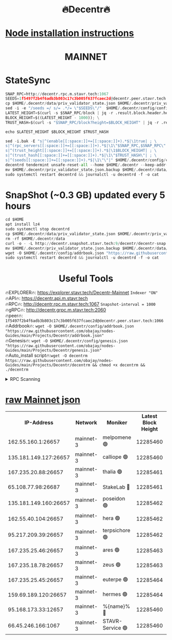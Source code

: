 <h1 align="center"> 🔥Decentr🔥</h1>

[Node installation instructions](https://github.com/obajay/nodes-Guides/tree/main/Projects/Decentr)
=
<h1 align="center"> MAINNET</h1>

# StateSync
```python
SNAP_RPC=http://decentr.rpc.m.stavr.tech:1067
SEEDS=1f5497f2b4f6adb3b803c17c3b005f637fcaec2d@decentr.peer.stavr.tech:1066
cp $HOME/.decentr/data/priv_validator_state.json $HOME/.decentr/priv_validator_state.json.backup
sed -i -e "/seeds =/ s/= .*/= \"$SEEDS\"/"  $HOME/.decentr/config/config.toml
LATEST_HEIGHT=$(curl -s $SNAP_RPC/block | jq -r .result.block.header.height); \
BLOCK_HEIGHT=$((LATEST_HEIGHT - 1000)); \
TRUST_HASH=$(curl -s "$SNAP_RPC/block?height=$BLOCK_HEIGHT" | jq -r .result.block_id.hash)

echo $LATEST_HEIGHT $BLOCK_HEIGHT $TRUST_HASH

sed -i.bak -E "s|^(enable[[:space:]]+=[[:space:]]+).*$|\1true| ; \
s|^(rpc_servers[[:space:]]+=[[:space:]]+).*$|\1\"$SNAP_RPC,$SNAP_RPC\"| ; \
s|^(trust_height[[:space:]]+=[[:space:]]+).*$|\1$BLOCK_HEIGHT| ; \
s|^(trust_hash[[:space:]]+=[[:space:]]+).*$|\1\"$TRUST_HASH\"| ; \
s|^(seeds[[:space:]]+=[[:space:]]+).*$|\1\"\"|" $HOME/.decentr/config/config.toml
decentrd tendermint unsafe-reset-all --home $HOME/.decentr --keep-addr-book
mv $HOME/.decentr/priv_validator_state.json.backup $HOME/.decentr/data/priv_validator_state.json
sudo systemctl restart decentrd && journalctl -u decentrd -f -o cat
```
# SnapShot (~0.3 GB) updated every 5 hours
```python
cd $HOME
apt install lz4
sudo systemctl stop decentrd
cp $HOME/.decentr/data/priv_validator_state.json $HOME/.decentr/priv_validator_state.json.backup
rm -rf $HOME/.decentr/data
curl -o - -L http://decentr.snapshot.stavr.tech:9/decentr/decentr-snap.tar.lz4 | lz4 -c -d - | tar -x -C $HOME/.decentr --strip-components 2
mv $HOME/.decentr/priv_validator_state.json.backup $HOME/.decentr/data/priv_validator_state.json
wget -O $HOME/.decentr/config/addrbook.json "https://raw.githubusercontent.com/obajay/nodes-Guides/main/Projects/Decentr/addrbook.json"
sudo systemctl restart decentrd && journalctl -u decentrd -f -o cat
```

 <h1 align="center"> Useful Tools</h1>

🔥EXPLORER🔥:     https://explorer.stavr.tech/Decentr-Mainnet        `Indexer "ON"` \
🔥API🔥:          https://decentr.api.m.stavr.tech \
🔥RPC🔥:          http://decentr.rpc.m.stavr.tech:1067              `Snapshot-interval = 1000` \
🔥gRPC🔥:         http://decentr.grpc.m.stavr.tech:2060 \
🔥peer🔥:         `1f5497f2b4f6adb3b803c17c3b005f637fcaec2d@decentr.peer.stavr.tech:1066` \
🔥Addrbook🔥:  `wget -O $HOME/.decentr/config/addrbook.json "https://raw.githubusercontent.com/obajay/nodes-Guides/main/Projects/Decentr/addrbook.json"` \
🔥Genesis🔥:  `wget -O $HOME/.decentr/config/genesis.json "https://raw.githubusercontent.com/obajay/nodes-Guides/main/Projects/Decentr/genesis.json"` \
🔥Auto_install script🔥:`wget -O decentrm https://raw.githubusercontent.com/obajay/nodes-Guides/main/Projects/Decentr/decentrm && chmod +x decentrm && ./decentrm`

<details>
<summary>RPC Scanning</summary>

<h2 align="center"> We scan nodes in real time every 4 hours. And we provide the final result of RPC endpoints.
We cannot influence the operation of these nodes in any way. </h2>


```python
If Voting Power is higher than 0 --> then the Node is a validator of the network and may be subject to attack and be a potential threat to the chain.
```
```python
We marked such validators with a red symbol
```

</details>

[raw Mainnet json](https://rpc-check.decentrm.stavr.tech/decentrm/rpc-decentrm-result.json)
=



<table><tr><th>IP-Address</th><th>Network</th><th>Moniker</th><th>Latest Block Height</th><th>Earliest Block Height</th><th>Catching Up</th><th>Tx Index</th><th>Voting Power</th><th>Scan Time</th></tr><tr><td>162.55.160.1:26657</td><td>mainnet-3</td><td>melpomene 🟢</td><td>12285460</td><td>1688950</td><td>False</td><td>on</td><td>0</td><td>2024-01-05T05:35:49.975593465UTC</td></tr><tr><td>135.181.149.127:26657</td><td>mainnet-3</td><td>calliope 🟢</td><td>12285460</td><td>1688950</td><td>False</td><td>on</td><td>0</td><td>2024-01-05T05:35:52.452770358UTC</td></tr><tr><td>167.235.20.88:26657</td><td>mainnet-3</td><td>thalia 🟢</td><td>12285461</td><td>1688950</td><td>False</td><td>on</td><td>0</td><td>2024-01-05T05:35:57.924912984UTC</td></tr><tr><td>65.108.77.98:26687</td><td>mainnet-3</td><td>StakeLab 🔴</td><td>12285461</td><td>1688950</td><td>False</td><td>on</td><td>5558799</td><td>2024-01-05T05:35:58.291764905UTC</td></tr><tr><td>135.181.149.160:26657</td><td>mainnet-3</td><td>poseidon 🟢</td><td>12285462</td><td>1688950</td><td>False</td><td>on</td><td>0</td><td>2024-01-05T05:36:01.075752969UTC</td></tr><tr><td>162.55.40.104:26657</td><td>mainnet-3</td><td>hera 🟢</td><td>12285462</td><td>1688950</td><td>False</td><td>on</td><td>0</td><td>2024-01-05T05:36:03.391109795UTC</td></tr><tr><td>95.217.209.39:26657</td><td>mainnet-3</td><td>terpsichore 🟢</td><td>12285462</td><td>1688950</td><td>False</td><td>on</td><td>0</td><td>2024-01-05T05:36:05.882079443UTC</td></tr><tr><td>167.235.25.46:26657</td><td>mainnet-3</td><td>ares 🟢</td><td>12285463</td><td>1688950</td><td>False</td><td>on</td><td>0</td><td>2024-01-05T05:36:08.202114569UTC</td></tr><tr><td>167.235.18.78:26657</td><td>mainnet-3</td><td>zeus 🟢</td><td>12285463</td><td>1688950</td><td>False</td><td>on</td><td>0</td><td>2024-01-05T05:36:10.554474456UTC</td></tr><tr><td>167.235.25.45:26657</td><td>mainnet-3</td><td>euterpe 🟢</td><td>12285464</td><td>1688950</td><td>False</td><td>on</td><td>0</td><td>2024-01-05T05:36:12.914635855UTC</td></tr><tr><td>159.69.189.120:26657</td><td>mainnet-3</td><td>hermes 🟢</td><td>12285464</td><td>1688950</td><td>False</td><td>on</td><td>0</td><td>2024-01-05T05:36:15.263926920UTC</td></tr><tr><td>95.168.173.33:12657</td><td>mainnet-3</td><td>%{name}% 🔴</td><td>12285460</td><td>8964001</td><td>False</td><td>on</td><td>4174307</td><td>2024-01-05T05:35:53.583991641UTC</td></tr><tr><td>66.45.246.166:1067</td><td>mainnet-3</td><td>STAVR-Service 🟢</td><td>12285460</td><td>12282001</td><td>False</td><td>on</td><td>0</td><td>2024-01-05T05:35:53.059322866UTC</td></tr></table>